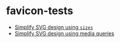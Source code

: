 # favicon-tests

- [Simplify SVG design using `sizes`](tests/simplify-svg-sizes.html)
- [Simplify SVG design using media queries](tests/simplify-svg-media.html)
